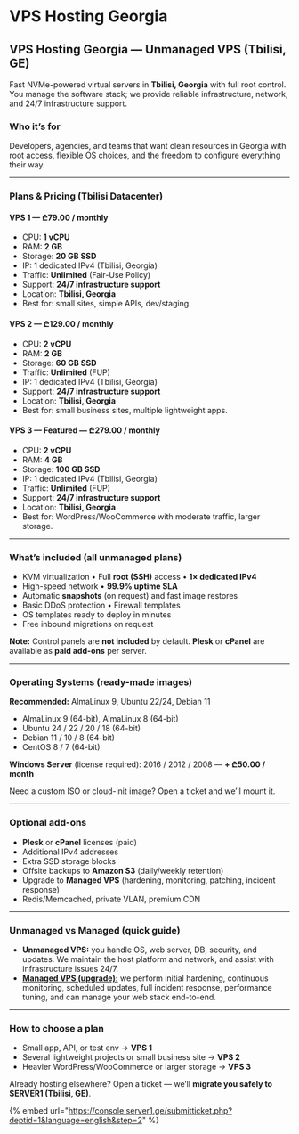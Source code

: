 # VPS Hosting Georgia

## VPS Hosting Georgia — Unmanaged VPS (Tbilisi, GE)

Fast NVMe-powered virtual servers in **Tbilisi, Georgia** with full root control. You manage the software stack; we provide reliable infrastructure, network, and 24/7 infrastructure support.

### Who it’s for

Developers, agencies, and teams that want clean resources in Georgia with root access, flexible OS choices, and the freedom to configure everything their way.

***

### Plans & Pricing (Tbilisi Datacenter)

#### VPS 1 — ₾79.00 / monthly

* CPU: **1 vCPU**
* RAM: **2 GB**
* Storage: **20 GB SSD**
* IP: 1 dedicated IPv4 (Tbilisi, Georgia)
* Traffic: **Unlimited** (Fair-Use Policy)
* Support: **24/7 infrastructure support**
* Location: **Tbilisi, Georgia**
* Best for: small sites, simple APIs, dev/staging.

#### VPS 2 — ₾129.00 / monthly

* CPU: **2 vCPU**
* RAM: **2 GB**
* Storage: **60 GB SSD**
* Traffic: **Unlimited** (FUP)
* IP: 1 dedicated IPv4 (Tbilisi, Georgia)
* Support: **24/7 infrastructure support**
* Location: **Tbilisi, Georgia**
* Best for: small business sites, multiple lightweight apps.

#### VPS 3 — **Featured** — ₾279.00 / monthly

* CPU: **2 vCPU**
* RAM: **4 GB**
* Storage: **100 GB SSD**
* IP: 1 dedicated IPv4 (Tbilisi, Georgia)
* Traffic: **Unlimited** (FUP)
* Support: **24/7 infrastructure support**
* Location: **Tbilisi, Georgia**
* Best for: WordPress/WooCommerce with moderate traffic, larger storage.

***

### What’s included (all unmanaged plans)

* KVM virtualization • Full **root (SSH)** access • **1× dedicated IPv4**
* High-speed network • **99.9% uptime SLA**
* Automatic **snapshots** (on request) and fast image restores
* Basic DDoS protection • Firewall templates
* OS templates ready to deploy in minutes
* Free inbound migrations on request

**Note:** Control panels are **not included** by default. **Plesk** or **cPanel** are available as **paid add-ons** per server.

***

### Operating Systems (ready-made images)

**Recommended:** AlmaLinux 9, Ubuntu 22/24, Debian 11

* AlmaLinux 9 (64-bit), AlmaLinux 8 (64-bit)
* Ubuntu 24 / 22 / 20 / 18 (64-bit)
* Debian 11 / 10 / 8 (64-bit)
* CentOS 8 / 7 (64-bit)

**Windows Server** (license required): 2016 / 2012 / 2008 — **+ ₾50.00 / month**

Need a custom ISO or cloud-init image? Open a ticket and we’ll mount it.

***

### Optional add-ons

* **Plesk** or **cPanel** licenses (paid)
* Additional IPv4 addresses
* Extra SSD storage blocks
* Offsite backups to **Amazon S3** (daily/weekly retention)
* Upgrade to **Managed VPS** (hardening, monitoring, patching, incident response)
* Redis/Memcached, private VLAN, premium CDN

***

### Unmanaged vs Managed (quick guide)

* **Unmanaged VPS:** you handle OS, web server, DB, security, and updates. We maintain the host platform and network, and assist with infrastructure issues 24/7.
* [**Managed VPS (upgrade):**](managed-vps-hosting.md) we perform initial hardening, continuous monitoring, scheduled updates, full incident response, performance tuning, and can manage your web stack end-to-end.

***

### How to choose a plan

* Small app, API, or test env → **VPS 1**
* Several lightweight projects or small business site → **VPS 2**
* Heavier WordPress/WooCommerce or larger storage → **VPS 3**

Already hosting elsewhere? Open a ticket — we’ll **migrate you safely to SERVER1 (Tbilisi, GE)**.

{% embed url="https://console.server1.ge/submitticket.php?deptid=1&language=english&step=2" %}
